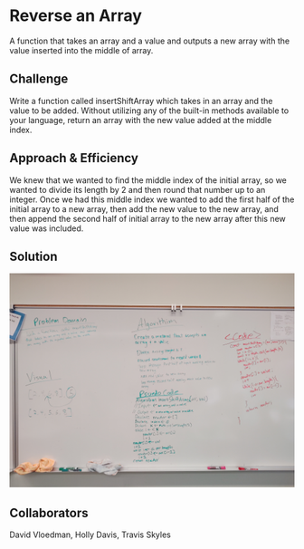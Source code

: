 # Reverse an Array
A function that takes an array and a value and outputs a new array with the value inserted into the middle of array.

## Challenge
Write a function called insertShiftArray which takes in an array and the value to be added. Without utilizing any of the built-in methods available to your language, return an array with the new value added at the middle index.

## Approach & Efficiency
We knew that we wanted to find the middle index of the initial array, so we wanted to divide its length by 2 and then round that number up to an integer. Once we had this middle index we wanted to add the first half of the initial array to a new array, then add the new value to the new array, and then append the second half of initial array to the new array after this new value was included. 

## Solution
![](../../assets/02-ArrayShift.jpg)

## Collaborators
David Vloedman, Holly Davis, Travis Skyles